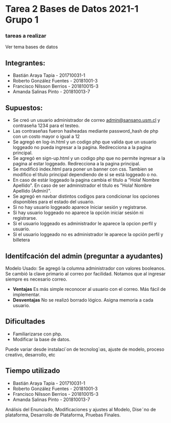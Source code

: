 # Tarea 2 Bases de Datos 2021-1 Grupo 1

### tareas a realizar 
Ver tema bases de datos

## Integrantes:
* Bastián Araya Tapia - 201710031-1
* Roberto González Fuentes - 20181001-3
* Francisco Nilsson Berrios - 201810015-3
* Amanda Salinas Pinto - 201810013-7

## Supuestos:
* Se creó un usuario administrador de correo admin@sansano.usm.cl y contraseña 1234 para el testeo. 
* Las contraseñas fueron hasheadas mediante password_hash de php con un costo mayor o igual a 12
* Se agregó en log-in.html y un codigo php que valida que un usuario loggeado no pueda ingresar a la pagina. Redirecciona a la pagina principal.
* Se agregó en sign-up.html y un codigo php que no permite ingresar a la pagina al estar loggeado. Redirecciona a la pagina principal.
* Se modificó index.html para poner un banner con css. Tambien se modifico el titulo principal dependiendo de si se está loggeado o no.
* En caso de estár loggeado la pagina cambia el titulo a "Hola! Nombre Apellido". En caso de ser administrador el titulo es "Hola! Nombre Apellido (Admin)". 
* Se agregó en navbar distintos codigos para condicionar los opciones disponibles para el estado del usuario.
* Si no hay usuario loggeado aparece Iniciar sesión y registrarse.
* Si hay usuario loggeado no aparece la opción iniciar sesión ni registrarse.
* Si el usuario loggeado es administrador le aparece la opcion perfil y usuario.
* Si el usuario loggeado no es administrador le aparece la opción perfil y billetera

## Identifcación del admin (preguntar a ayudantes)
Modelo Usado: Se agregó la columna administrador con valores booleanos. Se cambió la clave primario al correo por facilidad. Notamos que al ingresar siempre es necesario correo. 

* __Ventajas__ Es más simple reconocer al usuario con el correo. Más fácil de implementar.
* __Desventajas__ No se realizó borrado lógico. Asigna memoria a cada usuario.

## Dificultades
*  Familiarizarse con php.
*  Modificar la base de datos.

Puede variar desde instalaci´on de tecnolog´ıas, ajuste de modelo, proceso creativo,
desarrollo, etc
## Tiempo utilizado
* Bastián Araya Tapia - 201710031-1 
* Roberto González Fuentes - 20181001-3 
* Francisco Nilsson Berrios - 201810015-3 
* Amanda Salinas Pinto - 201810013-7 

Análisis del Enunciado, Modificaciones y ajustes al Modelo,
Dise˜no de plataforma, Desarrollo de Plataforma, Pruebas Finales.


